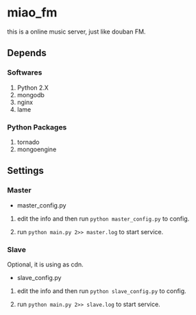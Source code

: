 miao_fm
=======

this is a online music server, just like douban FM.

Depends
-------

### Softwares
1. Python 2.X
2. mongodb
3. nginx
4. lame

### Python Packages
1. tornado
2. mongoengine

Settings
--------

### Master

- master_config.py

1. edit the info and then run `python master_config.py` to config.

2. run `python main.py 2>> master.log` to start service.

### Slave

Optional, it is using as cdn.

- slave_config.py

1. edit the info and then run `python slave_config.py` to config.

2. run `python main.py 2>> slave.log` to start service.

